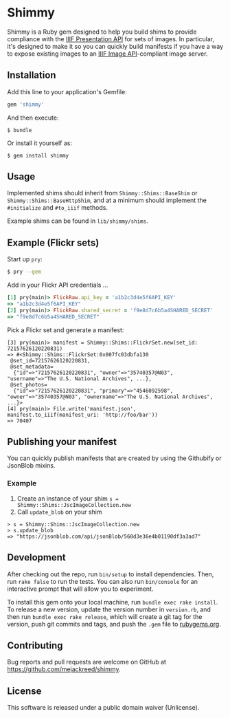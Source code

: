 # Shimmy

Shimmy is a Ruby gem designed to help you build shims to provide compliance
with the [IIIF Presentation API](http://iiif.io/api/presentation/2.0/) for
sets of images. In particular, it's designed to make it so you can quickly
build manifests if you have a way to expose existing images to an
[IIIF Image API](http://iiif.io/api/image/2.0/)-compliant image server.

## Installation

Add this line to your application's Gemfile:

```ruby
gem 'shimmy'
```

And then execute:

    $ bundle

Or install it yourself as:

    $ gem install shimmy

## Usage

Implemented shims should inherit from `Shimmy::Shims::BaseShim` or
`Shimmy::Shims::BaseHttpShim`, and at a minimum should implement the
`#initialize` and `#to_iiif` methods.

Example shims can be found in `lib/shimmy/shims`.

## Example (Flickr sets)

Start up `pry`:

```bash
$ pry --gem
```

Add in your Flickr API credentials ...

```ruby
[1] pry(main)> FlickRaw.api_key = 'a1b2c3d4e5f6API_KEY'
=> "a1b2c3d4e5f6API_KEY"
[2] pry(main)> FlickRaw.shared_secret = 'f9e8d7c6b5a4SHARED_SECRET'
=> "f9e8d7c6b5a4SHARED_SECRET"

```

Pick a Flickr set and generate a manifest:

```
[3] pry(main)> manifest = Shimmy::Shims::FlickrSet.new(set_id: 72157626120220831)
=> #<Shimmy::Shims::FlickrSet:0x007fc03dbfa130
 @set_id=72157626120220831,
 @set_metadata=
  {"id"=>"72157626120220831", "owner"=>"35740357@N03", "username"=>"The U.S. National Archives", ...},
 @set_photos=
  {"id"=>"72157626120220831", "primary"=>"4546092598", "owner"=>"35740357@N03", "ownername"=>"The U.S. National Archives", ...}>
[4] pry(main)> File.write('manifest.json', manifest.to_iiif(manifest_uri: 'http://foo/bar'))
=> 70407
```

## Publishing your manifest

You can quickly publish manifests that are created by using the Githubify or JsonBlob mixins.

### Example
1. Create an instance of your shim `s = Shimmy::Shims::JscImageCollection.new`
1. Call `update_blob` on your shim

```
> s = Shimmy::Shims::JscImageCollection.new
> s.update_blob
=> "https://jsonblob.com/api/jsonBlob/560d3e36e4b01190df3a3ad7"
```

## Development

After checking out the repo, run `bin/setup` to install dependencies. Then, run `rake false` to run the tests. You can also run `bin/console` for an interactive prompt that will allow you to experiment.

To install this gem onto your local machine, run `bundle exec rake install`. To release a new version, update the version number in `version.rb`, and then run `bundle exec rake release`, which will create a git tag for the version, push git commits and tags, and push the `.gem` file to [rubygems.org](https://rubygems.org).

## Contributing

Bug reports and pull requests are welcome on GitHub at https://github.com/mejackreed/shimmy.

## License

This software is released under a public domain waiver (Unlicense).
